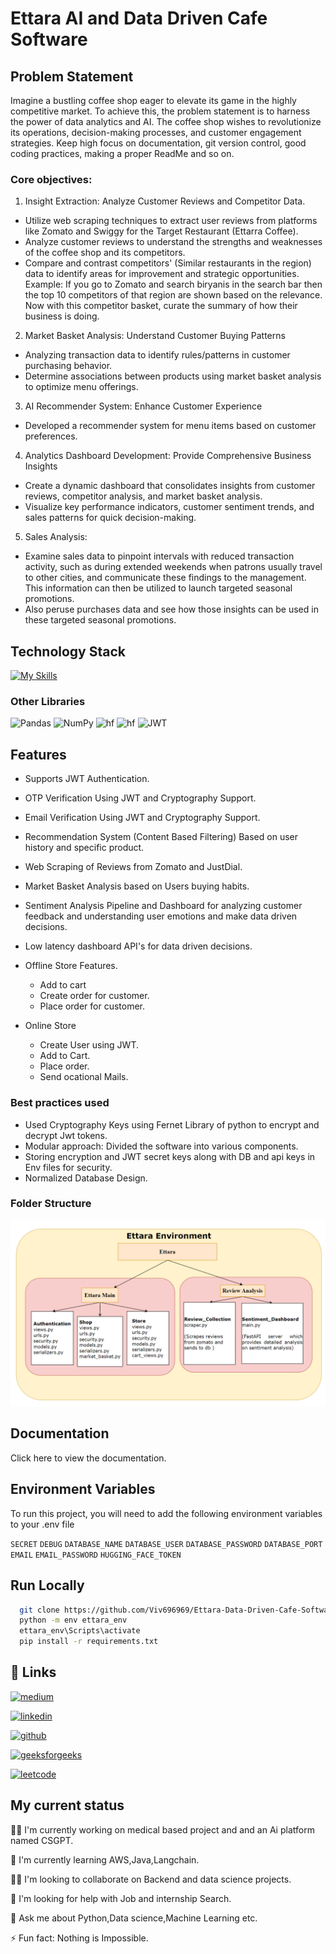 
# Ettara AI and Data Driven Cafe Software

## Problem Statement
Imagine a bustling coffee shop eager to elevate its game in the highly
competitive market. To achieve this, the problem statement is to harness the
power of data analytics and AI. The coffee shop wishes to revolutionize its
operations, decision-making processes, and customer engagement
strategies. Keep high focus on documentation, git version control, good
coding practices, making a proper ReadMe and so on.


### Core objectives:
1. Insight Extraction: Analyze Customer Reviews and Competitor Data.
- Utilize web scraping techniques to extract user reviews from platforms like Zomato and Swiggy for the Target Restaurant (Ettarra Coffee).
- Analyze customer reviews to understand the strengths and weaknesses of the coffee shop and its competitors.
- Compare and contrast competitors' (Similar restaurants in the region) data to identify areas for improvement and strategic opportunities. Example: If you go to Zomato and search biryanis in the search bar then the top 10 competitors of that region are shown based on the relevance. Now with this competitor basket, curate the summary of how their business is doing.

2. Market Basket Analysis: Understand Customer Buying Patterns
- Analyzing transaction data to identify rules/patterns in customer purchasing behavior.
- Determine associations between products using market basket analysis to optimize menu offerings.

3. AI Recommender System: Enhance Customer Experience
- Developed a recommender system for menu items based on customer preferences.

4. Analytics Dashboard Development: Provide Comprehensive Business Insights
- Create a dynamic dashboard that consolidates insights from customer reviews, competitor analysis, and market basket analysis.
- Visualize key performance indicators, customer sentiment trends, and sales patterns for quick decision-making.

5. Sales Analysis:
- Examine sales data to pinpoint intervals with reduced transaction activity, such as during extended weekends when patrons usually travel to other cities, and communicate these findings to the management. This information can then be utilized to launch targeted seasonal promotions.
- Also peruse purchases data and see how those insights can be used in these targeted seasonal promotions.

## Technology Stack
[![My Skills](https://skillicons.dev/icons?i=py,django,fastapi,mysql,gmail,aws,git,github)](https://skillicons.dev)

### Other Libraries
![Pandas](https://img.shields.io/badge/pandas-%23150458.svg?style=for-the-badge&logo=pandas&logoColor=white)
![NumPy](https://img.shields.io/badge/numpy-%23013243.svg?style=for-the-badge&logo=numpy&logoColor=white)
![hf](https://img.shields.io/badge/-HuggingFace-FDEE21?style=for-the-badge&logo=HuggingFace&logoColor=black)
![hf](https://img.shields.io/badge/SQLAlchemy-D71F00?logo=sqlalchemy&logoColor=fff&style=for-the-badge)
![JWT](https://img.shields.io/badge/JWT-black?style=for-the-badge&logo=JSON%20web%20tokens)

## Features
* Supports JWT Authentication.
* OTP Verification Using JWT and Cryptography Support.
* Email Verification Using JWT and Cryptography Support.
* Recommendation System (Content Based Filtering) Based on user history and specific product.
* Web Scraping of Reviews from Zomato and JustDial.
* Market Basket Analysis based on Users buying habits.
* Sentiment Analysis Pipeline and Dashboard for analyzing customer feedback and understanding user emotions and make data driven decisions.
* Low latency dashboard API's for data driven decisions.
* Offline Store Features.
   - Add to cart
   - Create order for customer.
   - Place order for customer.

* Online Store
   - Create User using JWT.
   - Add to Cart.
   - Place order.
   - Send ocational Mails.

### Best practices used
- Used Cryptography Keys using Fernet Library of python to encrypt and decrypt Jwt tokens.
- Modular approach: Divided the software into various components.
- Storing encryption and JWT secret keys along with DB and api keys in Env files for security.
- Normalized Database Design.

### Folder Structure
![alt text](https://github.com/Viv696969/Ettara-Data-Driven-Cafe-Software/blob/main/folder_structure_ettara.png?raw=true)

## Documentation
Click here to view the documentation.

## Environment Variables

To run this project, you will need to add the following environment variables to your .env file

`SECRET`
`DEBUG`
`DATABASE_NAME`
`DATABASE_USER`
`DATABASE_PASSWORD`
`DATABASE_PORT`
`EMAIL`
`EMAIL_PASSWORD`
`HUGGING_FACE_TOKEN`

## Run Locally

```bash
  git clone https://github.com/Viv696969/Ettara-Data-Driven-Cafe-Software.git
  python -m env ettara_env
  ettara_env\Scripts\activate
  pip install -r requirements.txt
```

## 🔗 Links
[![medium](https://img.shields.io/badge/Medium-000?logo=medium&logoColor=fff&style=for-the-badge)](https://medium.com/@vivekchouhan69696)

[![linkedin](https://img.shields.io/badge/linkedin-0A66C2?style=for-the-badge&logo=linkedin&logoColor=white)](https://www.linkedin.com/in/vivek-chouhan/)

[![github](https://img.shields.io/badge/GitHub-181717?logo=github&logoColor=fff&style=for-the-badge)](https://github.com/Viv696969)

[![geeksforgeeks](https://img.shields.io/badge/GeeksforGeeks-2F8D46?logo=geeksforgeeks&logoColor=fff&style=for-the-badge)](https://www.geeksforgeeks.org/user/chouhanvlxst/)

[![leetcode](https://img.shields.io/badge/LeetCode-FFA116?logo=leetcode&logoColor=fff&style=for-the-badge)](https://leetcode.com/u/vivekchouhan69696/)





## My current status
👩‍💻 I'm currently working on medical based project and and an Ai platform named CSGPT.

🧠 I'm currently learning AWS,Java,Langchain.

👯‍♀️ I'm looking to collaborate on Backend and data science projects.

🤔 I'm looking for help with Job and internship Search.

💬 Ask me about Python,Data science,Machine Learning etc.

⚡️ Fun fact: Nothing is Impossible.




    


